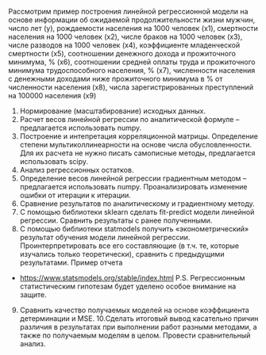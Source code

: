 Рассмотрим пример построения линейной регрессионной модели на
основе информации об ожидаемой продолжительности жизни мужчин,
число лет (у), рождаемости населения на 1000 человек (х1), смертности
населения на 1000 человек (х2), числе браков на 1000 человек (х3), числе
разводов на 1000 человек (х4), коэффициенте младенческой смертности (х5),
соотношении денежного дохода и прожиточного минимума, % (х6),
соотношении средней оплаты труда и прожиточного минимума
трудоспособного населения, % (х7), численности населения с денежными
доходами ниже прожиточного минимума в % от численности населения (х8),
числа зарегистрированных преступлений на 100000 населения (х9)
1. Нормирование (масштабирование) исходных данных.
2. Расчет весов линейной регрессии по аналитической формуле –
предлагается использовать numpy.
3. Построение и интепретация корреляционной матрицы. Определение
степени мультиколлинеарности на основе числа обусловленности. Для
их расчета не нужно писать самописные методы, предлагается
использовать scipy.
4. Анализ регрессионных остатков.
5. Определение весов линейной регрессии градиентным методом –
предлагается использовать numpy. Проанализировать изменение
ошибки от итерации к итерации.
6. Сравнение результатов по аналитическому и градиентному методу.
7. С помощью библиотеки sklearn сделать fit-predict модели линейной
регрессии. Сравнить результаты с ранее полученными.
8. С помощью библиотеки statmodels получить «эконометрический»
результат обучения модели линейной регрессии. Проинтерпретировать
все его составляющие (в т.ч. те, которые изучались только
теоретически), сравнить с предыдущими результатами. Пример отчета
- https://www.statsmodels.org/stable/index.html P.S. Регрессионным
статистическим гипотезам будет уделено особое внимание на защите.
9. Сравнить качество получаемых моделей на основе коэффициента
детерминации и MSE.
10.Сделать итоговый вывод касательно причин различия в результатах
при выполнении работ разными методами, а также по получаемым
моделям в целом. Провести сравнительный анализ.
